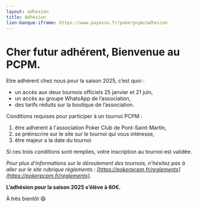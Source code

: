```yaml
---
layout: adhesion
title: Adhésion
lien-banque-iframe: https://www.payasso.fr/pokerpcpm/adhesion
---
```


# Cher futur adhérent, Bienvenue au PCPM.
Etre adhérent chez nous pour la saison 2025, c’est quoi :
* un accès aux deux tournois officiels 25 janvier et 21 juin,
* un accès au groupe WhatsApp de l’association,
* des tarifs réduits sur la boutique de l’association.

Conditions requises pour participer à un tournoi PCPM :
1. être adhérent à l'association Poker Club de Pont-Saint-Martin,
2. se préinscrire sur le site sur le tournoi qui vous intéresse,
3. être majeur a la date du tournoi

Si ces trois conditions sont remplies, votre inscription au tournoi est validée.

_Pour plus d'informations sur le déroulement des tournois, n’hésitez pas à aller sur le site rubrique règlements : [https://pokerpcpm.fr/reglements](https://pokerpcpm.fr/reglements)._

**L’adhésion pour la saison 2025 s’élève à 60€.**

À très bientôt 😄
